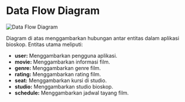 # Data Flow Diagram

![Data Flow Diagram](https://github.com/user-attachments/assets/fab1cad8-68d5-4ee8-85f6-e7d3dff6ba2d)

Diagram di atas menggambarkan hubungan antar entitas dalam aplikasi bioskop. Entitas utama meliputi:

* **user:** Menggambarkan pengguna aplikasi.
* **movie:** Menggambarkan informasi film.
* **genre:** Menggambarkan genre film.
* **rating:** Menggambarkan rating film.
* **seat:** Menggambarkan kursi di studio.
* **studio:** Menggambarkan studio bioskop.
* **schedule:** Menggambarkan jadwal tayang film.
